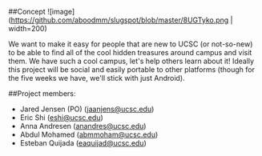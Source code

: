 ##Concept
![image](https://github.com/aboodmm/slugspot/blob/master/8UGTyko.png | width=200)

We want to make it easy for people that are new to UCSC (or not-so-new) to be able to find all of the cool hidden treasures around campus and visit them. We have such a cool campus, let's help others learn about it! Ideally this project will be social and easily portable to other platforms (though for the five weeks we have, we'll stick with just Android).

##Project members:

- Jared Jensen (PO) (jaanjens@ucsc.edu)
- Eric Shi (eshi@ucsc.edu)
- Anna Andresen (anandres@ucsc.edu)
- Abdul Mohamed (abmmoham@ucsc.edu)
- Esteban Quijada (eaquijad@ucsc.edu)


